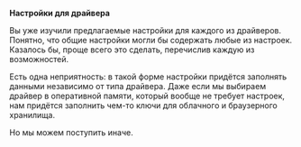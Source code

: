 **Настройки для драйвера**

Вы уже изучили предлагаемые настройки для каждого из драйверов. Понятно, что общие настройки могли бы содержать любые из настроек. Казалось бы, проще всего это сделать, перечислив каждую из возможностей.

Есть одна неприятность: в такой форме настройки придётся заполнять данными независимо от типа драйвера. Даже если мы выбираем драйвер в оперативной памяти, который вообще не требует настроек, нам придётся заполнить чем-то ключи для облачного и браузерного хранилища.

Но мы можем поступить иначе.
